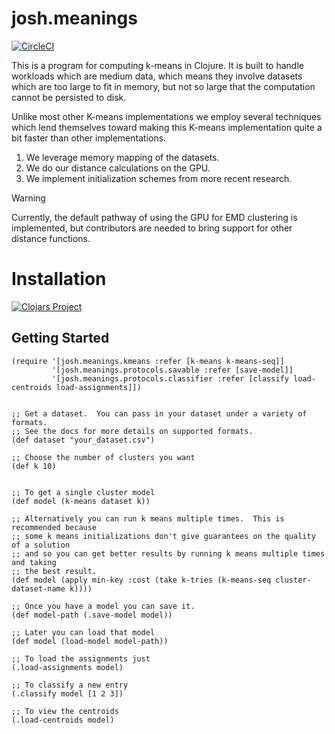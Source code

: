 # josh.meanings

[![CircleCI](https://circleci.com/gh/jColeChanged/josh.meanings.svg?style=svg)](https://circleci.com/gh/jColeChanged/josh.meanings.svg?style=svg)

This is a program for computing k-means in Clojure.  It is built to handle workloads which are medium data, 
which means they involve datasets which are too large to fit in memory, but not so large that the computation 
cannot be persisted to disk.

Unlike most other K-means implementations we employ several techniques which lend themselves toward making this 
K-means implementation quite a bit faster than other implementations.

1. We leverage memory mapping of the datasets.
2. We do our distance calculations on the GPU.
3. We implement initialization schemes from more recent research.

> [!WARNING]
> Currently, the default pathway of using the GPU for EMD clustering is implemented, but
> contributors are needed to bring support for other distance functions.

# Installation

[![Clojars Project](https://img.shields.io/clojars/v/org.clojars.joshua/josh.meanings.svg)](https://clojars.org/org.clojars.joshua/josh.meanings)

## Getting Started

```
(require '[josh.meanings.kmeans :refer [k-means k-means-seq]]
         '[josh.meanings.protocols.savable :refer [save-model]]
         '[josh.meanings.protocols.classifier :refer [classify load-centroids load-assignments]])


;; Get a dataset.  You can pass in your dataset under a variety of formats. 
;; See the docs for more details on supported formats.
(def dataset "your_dataset.csv")  

;; Choose the number of clusters you want
(def k 10)


;; To get a single cluster model
(def model (k-means dataset k))

;; Alternatively you can run k means multiple times.  This is recommended because 
;; some k means initializations don't give guarantees on the quality of a solution 
;; and so you can get better results by running k means multiple times and taking 
;; the best result.
(def model (apply min-key :cost (take k-tries (k-means-seq cluster-dataset-name k))))

;; Once you have a model you can save it.
(def model-path (.save-model model))

;; Later you can load that model
(def model (load-model model-path))

;; To load the assignments just
(.load-assignments model)

;; To classify a new entry
(.classify model [1 2 3])

;; To view the centroids
(.load-centroids model)
```
